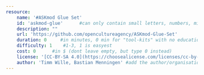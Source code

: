 ```yaml
---
resource:
    name: '#ASKmod Glue Set'
    id: 'askmod-glue'      #can only contain small letters, numbers, minus and underscore. needs to be the same as the file name
    description: ""
    url: 'https://github.com/opencultureagency/ASKmod-Glue-Set'
    duration: 0     #in minutes, 0 min for "tool-kits" with no educational timeframe
    difficulty: 1    #1-3, 1 is easyest
    cost: 0      #in $ (dont leave empty, but type 0 instead)
    license: '[CC-BY-SA 4.0](https://choosealicense.com/licenses/cc-by-sa-4.0/)' #e.g. CC BY-SA 4.0, can have [link](URL)
    author: 'Timm Wille, Bastian Menningen' #add the author/organisation name in here, use [markdown](URL) formatting to link to website/reference. You can add also multiple authors via '[author 1](link1), [author 2](link2), author 3'
---
```

